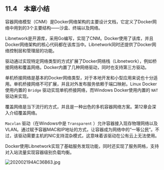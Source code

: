 ## 11.4　本章小结

容器网络模型（CNM）是Docker网络架构的主要设计文档，它定义了Docker网络中用到的3个主要结构——沙盒、终端以及网络。

Libnetwork是开源库，采用Go编写，实现了CNM。Docker使用了该库，并且Docker网络架构的核心代码都在该库当中。Libnetwork同时还提供了Docker网络控制层和管理层的功能。

驱动通过实现特定网络类型的方式扩展了Docker网络栈（Libnetwork），例如桥接网络和覆盖网络。Docker内置了几种网络驱动，同时也支持第三方驱动。

单机桥接网络是基本的Docker网络类型，对于本地开发和小型应用来说也十分适用。单机桥接网络不可扩展，并且对外发布服务依赖于端口映射。Linux Docker使用内置的 `Bridge` 驱动实现单机桥接网络，而Windows Docker使用内置的 `NAT` 驱动来实现。

覆盖网络是当下流行的方式，并且是一种出色的多机容器网络方案。第12章会深入介绍覆盖网络。

`Macvlan` 驱动（在Windows中是 `Transparent` ）允许容器接入现存物理网络以及VLAN。通过赋予容器MAC和IP地址的方式，让容器成为网络中的“一等公民”。不过，该驱动需要主机的NIC支持混杂模式，这意味着该驱动在公有云上无法使用。

Docker使用Libnetwork实现了基础服务发现功能，同时还实现了服务网格，支持对入站流量实现容器级别负载均衡。



![202002194AC36B63.jpg](./images/202002194AC36B63.jpg)
